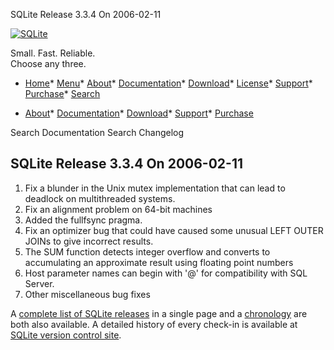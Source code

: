 




SQLite Release 3\.3\.4 On 2006\-02\-11




[![SQLite](../images/sqlite370_banner.gif)](../index.html)


Small. Fast. Reliable.  
Choose any three.


* [Home](../index.html)* [Menu](javascript:void(0))* [About](../about.html)* [Documentation](../docs.html)* [Download](../download.html)* [License](../copyright.html)* [Support](../support.html)* [Purchase](../prosupport.html)* [Search](javascript:void(0))




* [About](../about.html)* [Documentation](../docs.html)* [Download](../download.html)* [Support](../support.html)* [Purchase](../prosupport.html)






Search Documentation
Search Changelog







## SQLite Release 3\.3\.4 On 2006\-02\-11

1. Fix a blunder in the Unix mutex implementation that can lead to
deadlock on multithreaded systems.
2. Fix an alignment problem on 64\-bit machines
3. Added the fullfsync pragma.
4. Fix an optimizer bug that could have caused some unusual LEFT OUTER JOINs
to give incorrect results.
5. The SUM function detects integer overflow and converts to accumulating
an approximate result using floating point numbers
6. Host parameter names can begin with '@' for compatibility with SQL Server.
7. Other miscellaneous bug fixes



A [complete list of SQLite releases](../changes.html)
 in a single page and a [chronology](../chronology.html) are both also available.
 A detailed history of every
 check\-in is available at
 [SQLite version control site](https://www.sqlite.org/src/timeline).



